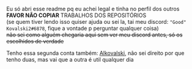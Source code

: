 Eu só abri esse readme pq eu achei legal e tinha no perfil dos outros
<br>**FAVOR NÃO COPIAR** TRABALHOS DOS REPOSITÓRIOS
<br>(se quem tiver lendo isso quiser ajuda ou sei la, tai meu discord: `"Good" Kovalski2#6878`, fique a vontade p perguntar qualquer coisa)</h3>
<br>~~não sei como alguém chegaria aqui sem ver meu discord antes, só os escolhidos de verdade~~

Tenho essa segunda conta também: [Alkovalski](https://github.com/Alkovalski), não sei direito por que tenho duas, mas vai que a outra é util qualquer dia
<!--
### Hi there 👋
**Kovalski-rgb/kovalski-rgb** is a ✨ _special_ ✨ repository because its `README.md` (this file) appears on your GitHub profile.

Here are some ideas to get you started:

- 🔭 I’m currently working on ...
- 🌱 I’m currently learning ...
- 👯 I’m looking to collaborate on ...
- 🤔 I’m looking for help with ...
- 💬 Ask me about ...
- 📫 How to reach me: ...
- 😄 Pronouns: ...
- ⚡ Fun fact: ...
Achei bunitu vou deixar td aqui
-->
